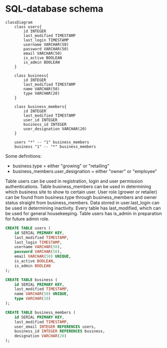 # SQL-database schema

```mermaid
classDiagram
    class users{
        id INTEGER
        last_modified TIMESTAMP
        last_login TIMESTAMP
        username VARCHAR(50)
        password VARCHAR(50)
        email VARCHAR(50)
        is_active BOOLEAN
        is_admin BOOLEAN
    }

    class business{
        id INTEGER
        last_modified TIMESTAMP
        name VARCHAR(50)
        type VARCHAR(20)
    }

    class business_members{
        id INTEGER
        last_modified TIMESTAMP
        user_id INTEGER
        business_id INTEGER
        user_designation VARCHAR(20)
    }

    users "*" -- "1" business_members
    business "1" -- "*" business_members
```

Some definitions:
- business.type = either "growing" or "retailing"
- business_members.user_designation = either "owner" or "employee"

Table users can be used in registration, login and user permission authentications. Table business_members can be used in determining which business site to show to certain user. User role (grower or retailer) can be found from business.type through business_members and owner status straight from business_members. Data stored in user.last_login can be used in determining inactivity. Every table has last_modified, which can be used for general housekeeping. Table users has is_admin in preparation for future admin role.

```SQL
CREATE TABLE users (
    id SERIAL PRIMARY KEY,
    last_modified TIMESTAMP,
    last_login TIMESTAMP,
    username VARCHAR(50),
    password VARCHAR(50),
    email VARCHAR(50) UNIQUE,
    is_active BOOLEAN,
    is_admin BOOLEAN
);

CREATE TABLE business (
    id SERIAL PRIMARY KEY,
    last_modified TIMESTAMP,
    name VARCHAR(50) UNIQUE,
    type VARCHAR(20)
);

CREATE TABLE business_members (
    id SERIAL PRIMARY KEY,
    last_modified TIMESTAMP,
    user_email INTEGER REFERENCES users,
    business_id INTEGER REFERENCES business,
    designation VARCHAR(20)
);
```
